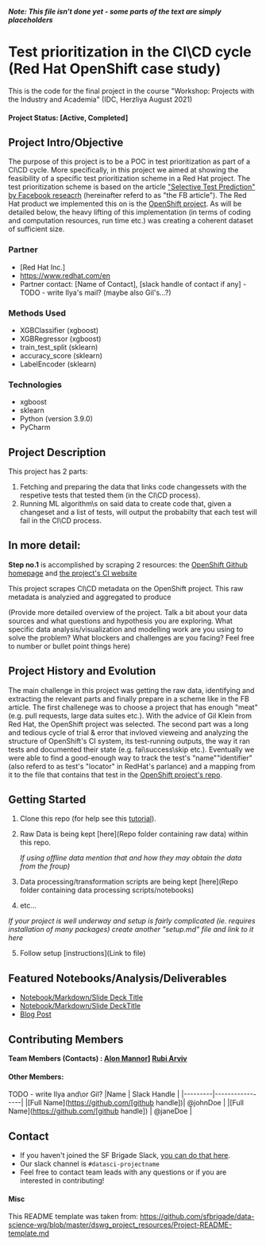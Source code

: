 ***Note: This file isn't done yet - some parts of the text are simply placeholders***

# Test prioritization in the CI\CD cycle (Red Hat OpenShift case study)
This is the code for the final project in the course "Workshop: Projects with the Industry and Academia" (IDC, Herzliya August 2021)

#### Project Status: [Active, Completed]

## Project Intro/Objective

The purpose of this project is to be a POC in test prioritization as part of a CI\CD cycle.
More specifically, in this project we aimed at showing the feasibility of a specific test prioritization scheme in a Red Hat project.
The test prioritization scheme is based on the article ["Selective Test Prediction" by Facebook reseacrh](https://research.fb.com/wp-content/uploads/2020/12/Predictive-Test-Selection.pdf) (hereinafter referd to as "the FB article").
The Red Hat product we implemented this on is the [OpenShift project](https://github.com/openshift/origin).
As will be detailed below, the heavy lifting of this implementation (in terms of coding and computation resources, run time etc.) was creating a coherent dataset of sufficient size.


### Partner
* [Red Hat Inc.]
* https://www.redhat.com/en
* Partner contact: [Name of Contact], [slack handle of contact if any] - TODO - write Ilya's mail? (maybe also Gil's...?)
### Methods Used
* XGBClassifier (xgboost)
* XGBRegressor (xgboost)
* train_test_split (sklearn)
* accuracy_score (sklearn)
* LabelEncoder (sklearn)

### Technologies
* xgboost
* sklearn
* Python (version 3.9.0)
* PyCharm 

## Project Description
This project has 2 parts:
1. Fetching and preparing the data that links code changessets with the respetive tests that tested them (in the CI\CD process).
2. Running ML algorithm\s on said data to create code that, given a changeset and a list of tests, will output the probabilty that each test will fail in the CI\CD process. 

In more detail:
--------------

**Step no.1** is accomplished by scraping 2 resources: the [OpenShift Github homepage](https://github.com/openshift/origin) and [the project's CI website](https://prow.ci.openshift.org/)


This project scrapes CI\CD metadata on the OpenShift project. This raw metadata is analyzied and aggregated to produce

(Provide more detailed overview of the project.  Talk a bit about your data sources and what questions and hypothesis you are exploring. What specific data analysis/visualization and modelling work are you using to solve the problem? What blockers and challenges are you facing?  Feel free to number or bullet point things here)

## Project History and Evolution

The main challenge in this project was getting the raw data, identifying and extracting the relevant parts and finally prepare in a scheme like in the FB article.
The first challenege was to choose a project that has enough "meat" (e.g. pull requests, large data suites etc.). With the advice of Gil Klein from Red Hat, the OpenShift project was selected. 
The second part was a long and tedious cycle of trial & error that invloved vieweing and analyzing the structure of OpenShift's CI system, its test-running outputs, the way it ran tests and documented their state (e.g. fai\success\skip etc.). Eventually we were able to find a good-enough way to track the test's "name"\"identifier" (also referd to as test's "locator" in RedHat's parlance) and a mapping from it to the file that contains that test in the [OpenShift project's repo](https://github.com/openshift/origin).

## Getting Started

1. Clone this repo (for help see this [tutorial](https://help.github.com/articles/cloning-a-repository/)).
2. Raw Data is being kept [here](Repo folder containing raw data) within this repo.

    *If using offline data mention that and how they may obtain the data from the froup)*
    
3. Data processing/transformation scripts are being kept [here](Repo folder containing data processing scripts/notebooks)
4. etc...

*If your project is well underway and setup is fairly complicated (ie. requires installation of many packages) create another "setup.md" file and link to it here*  

5. Follow setup [instructions](Link to file)

## Featured Notebooks/Analysis/Deliverables
* [Notebook/Markdown/Slide Deck Title](link)
* [Notebook/Markdown/Slide DeckTitle](link)
* [Blog Post](link)


## Contributing Members

**Team Members (Contacts) : [Alon Mannor](https://github.com/amannor)] [Rubi Arviv](https://github.com/rubiarviv)**

#### Other Members:
TODO - write Ilya and\or Gil?
|Name     |  Slack Handle   | 
|---------|-----------------|
|[Full Name](https://github.com/[github handle])| @johnDoe        |
|[Full Name](https://github.com/[github handle]) |     @janeDoe    |

## Contact
* If you haven't joined the SF Brigade Slack, [you can do that here](http://c4sf.me/slack).  
* Our slack channel is `#datasci-projectname`
* Feel free to contact team leads with any questions or if you are interested in contributing!

#### Misc
This README template was taken from: https://github.com/sfbrigade/data-science-wg/blob/master/dswg_project_resources/Project-README-template.md
